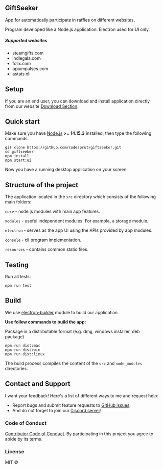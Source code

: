 ## GiftSeeker

App for automatically participate in raffles on different websites.

Program developed like a Node.js application. Electron used for UI only.

##### Supported websites

- steamgifts.com
- indiegala.com
- follx.com
- opiumpulses.com
- astats.nl

## Setup

If you are an end user, you can download and install application directly from our website [Download Section](https://giftseeker.ru/downloads).

## Quick start

Make sure you have [Node.js](https://nodejs.org/) **>= 14.15.3** installed, then type the following commands.

```
git clone https://github.com/codesprut/giftseeker.git
cd giftseeker
npm install
npm start:ui
```

Now you have a running desktop application on your screen.

## Structure of the project

The application located in the `src` directory which consists of the following main folders:

`core` - node.js modules with main app features.

`modules` - useful independent modules. For example, a storage module.

`electron` - serves as the app UI using the APIs provided by app modules.

`console` - cli program implementation.

`resources` - contains common static files.

## Testing

Run all tests:

```
npm run test
```

## Build

We use [electron-builder](https://github.com/electron-userland/electron-builder) module to build our application.

**Use follow commands to build the app:**

Package in a distributable format (e.g. dmg, windows installer, deb package)

```
npm run dist:mac
npm run dist:win
npm run dist:linux
```

The build process compiles the content of the `src` and `node_modules` directories.

## Contact and Support

I want your feedback! Here's a list of different ways to me and request help:

- Report bugs and submit feature requests to [GitHub issues](https://github.com/codesprut/giftseeker/issues).
- And do not forget to join our [Discord server](https://discord.gg/SKYr8z5)!

### Code of Conduct

[Contributor Code of Conduct](code-of-conduct.md). By participating in this project you agree to abide by its terms.

### License

MIT ©
